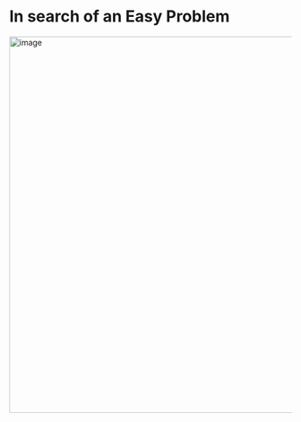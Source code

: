 # In search of an Easy Problem #
<img width="672" alt="image" src="https://github.com/user-attachments/assets/61a80a9a-782c-4f11-85ed-3bbf501a3813">
